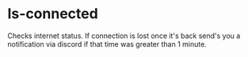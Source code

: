 # Is-connected

Checks internet status. If connection is lost once it's back send's you a notification via discord if that time was greater than 1 minute.